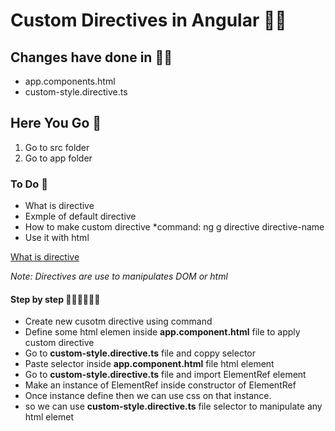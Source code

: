 #  Custom Directives in Angular 👋🏻
## Changes have done  in ✍🏿
* app.components.html
* custom-style.directive.ts

## Here You Go 🏃
  1. Go to src folder 
  2. Go to app folder
  
### To Do 📝
* What is directive
* Exmple of default directive
* How to make custom directive
  *command: ng g directive directive-name  
* Use it with html  

[What is directive](https://angular.io/guide/attribute-directives)

_Note: Directives are use to manipulates  DOM or html_

#### Step by step 🚶🏻‍♂️🚶🏻‍♂️
* Create new cusotm directive using command
* Define some html elemen inside **app.component.html** file to apply custom directive
* Go to **custom-style.directive.ts** file and coppy selector 
* Paste selector inside **app.component.html** file html element
* Go to **custom-style.directive.ts** file and import ElementRef element
* Make an instance of ElementRef inside constructor of ElementRef
* Once instance define then we can use css on that instance.
* so we can use **custom-style.directive.ts** file selector to manipulate any html elemet
